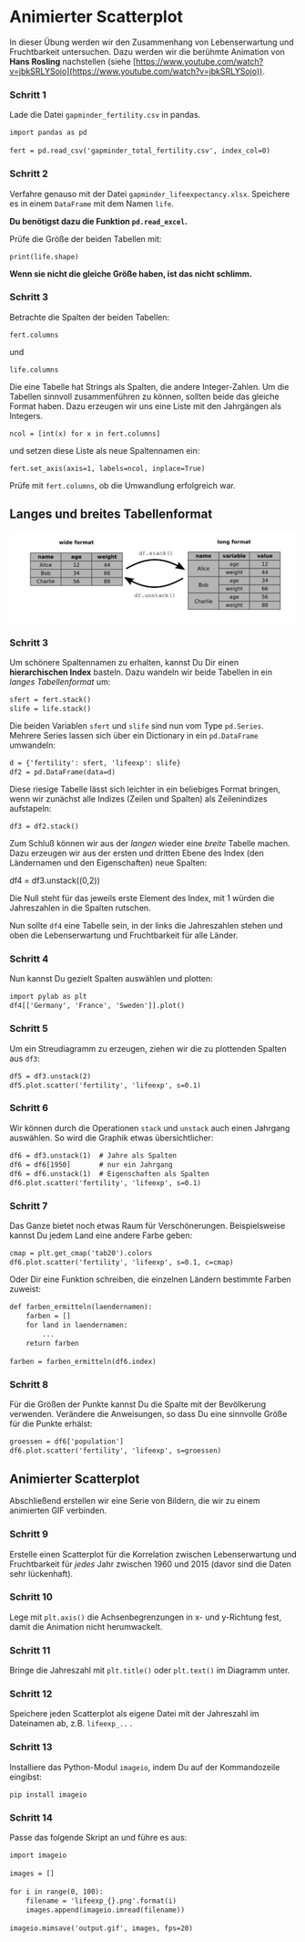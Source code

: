 
# Animierter Scatterplot

In dieser Übung werden wir den Zusammenhang von Lebenserwartung und Fruchtbarkeit untersuchen.
Dazu werden wir die berühmte Animation von **Hans Rosling** nachstellen (siehe [https://www.youtube.com/watch?v=jbkSRLYSojo](https://www.youtube.com/watch?v=jbkSRLYSojo)).


### Schritt 1

Lade die Datei `gapminder_fertility.csv` in pandas.

    import pandas as pd

    fert = pd.read_csv('gapminder_total_fertility.csv', index_col=0)

### Schritt 2

Verfahre genauso mit der Datei `gapminder_lifeexpectancy.xlsx`. Speichere es in einem `DataFrame` mit dem Namen `life`.

**Du benötigst dazu die Funktion `pd.read_excel`.**

Prüfe die Größe der beiden Tabellen mit:

    print(life.shape)

**Wenn sie nicht die gleiche Größe haben, ist das nicht schlimm.**

### Schritt 3

Betrachte die Spalten der beiden Tabellen:

    fert.columns

und

    life.columns

Die eine Tabelle hat Strings als Spalten, die andere Integer-Zahlen. Um die Tabellen sinnvoll zusammenführen zu können, sollten beide das gleiche Format haben. Dazu erzeugen wir uns eine Liste mit den Jahrgängen als Integers.

    ncol = [int(x) for x in fert.columns]

und setzen diese Liste als neue Spaltennamen ein:

    fert.set_axis(axis=1, labels=ncol, inplace=True)

Prüfe mit `fert.columns`, ob die Umwandlung erfolgreich war.

## Langes und breites Tabellenformat

![](long_vs_wide.png)

### Schritt 3

Um schönere Spaltennamen zu erhalten, kannst Du Dir einen **hierarchischen Index** basteln. Dazu wandeln wir beide Tabellen in ein *langes Tabellenformat* um:

    sfert = fert.stack()
    slife = life.stack()

Die beiden Variablen `sfert` und `slife` sind nun vom Type `pd.Series`. Mehrere Series lassen sich über ein Dictionary in ein `pd.DataFrame` umwandeln:

    d = {'fertility': sfert, 'lifeexp': slife}
    df2 = pd.DataFrame(data=d)

Diese riesige Tabelle lässt sich leichter in ein beliebiges Format bringen, wenn wir zunächst alle Indizes (Zeilen und Spalten) als Zeilenindizes aufstapeln:

    df3 = df2.stack()

Zum Schluß können wir aus der *langen* wieder eine *breite* Tabelle machen. Dazu erzeugen wir aus der ersten und dritten Ebene des Index (den Ländernamen und den Eigenschaften) neue Spalten:

   df4 = df3.unstack((0,2))

Die Null steht für das jeweils erste Element des Index, mit 1 würden die Jahreszahlen in die Spalten rutschen.

Nun sollte `df4` eine Tabelle sein, in der links die Jahreszahlen stehen und oben die Lebenserwartung und Fruchtbarkeit für alle Länder.

### Schritt 4

Nun kannst Du gezielt Spalten auswählen und plotten:

    import pylab as plt
    df4[['Germany', 'France', 'Sweden']].plot()

### Schritt 5

Um ein Streudiagramm zu erzeugen, ziehen wir die zu plottenden Spalten aus `df3`:

    df5 = df3.unstack(2)
    df5.plot.scatter('fertility', 'lifeexp', s=0.1)

### Schritt 6

Wir können durch die Operationen `stack` und `unstack` auch einen Jahrgang auswählen. So wird die Graphik etwas übersichtlicher:

    df6 = df3.unstack(1)  # Jahre als Spalten
    df6 = df6[1950]       # nur ein Jahrgang
    df6 = df6.unstack(1)  # Eigenschaften als Spalten
    df6.plot.scatter('fertility', 'lifeexp', s=0.1)

### Schritt 7

Das Ganze bietet noch etwas Raum für Verschönerungen. Beispielsweise kannst Du jedem Land eine andere Farbe geben:

    cmap = plt.get_cmap('tab20').colors
    df6.plot.scatter('fertility', 'lifeexp', s=0.1, c=cmap)

Oder Dir eine Funktion schreiben, die einzelnen Ländern bestimmte Farben zuweist:

    def farben_ermitteln(laendernamen):
        farben = []
        for land in laendernamen:
            ...
        return farben

    farben = farben_ermitteln(df6.index)

### Schritt 8

Für die Größen der Punkte kannst Du die Spalte mit der Bevölkerung verwenden. Verändere die Anweisungen, so dass Du eine sinnvolle Größe für die Punkte erhälst:

    groessen = df6['population']
    df6.plot.scatter('fertility', 'lifeexp', s=groessen)


## Animierter Scatterplot

Abschließend erstellen wir eine Serie von Bildern, die wir zu einem animierten GIF verbinden.

### Schritt 9

Erstelle einen Scatterplot für die Korrelation zwischen Lebenserwartung und Fruchtbarkeit für *jedes* Jahr zwischen 1960 und 2015 (davor sind die Daten sehr lückenhaft).

### Schritt 10

Lege mit `plt.axis()` die Achsenbegrenzungen in x- und y-Richtung fest, damit die Animation nicht herumwackelt.

### Schritt 11

Bringe die Jahreszahl mit `plt.title()` oder `plt.text()` im Diagramm unter.

### Schritt 12

Speichere jeden Scatterplot als eigene Datei mit der Jahreszahl im Dateinamen ab, z.B. `lifeexp_..` .


### Schritt 13

Installiere das Python-Modul `imageio`, indem Du auf der Kommandozeile eingibst:

    pip install imageio

### Schritt 14

Passe das folgende Skript an und führe es aus:

    import imageio

    images = []

    for i in range(0, 100):
        filename = 'lifeexp_{}.png'.format(i)
        images.append(imageio.imread(filename))

    imageio.mimsave('output.gif', images, fps=20)
